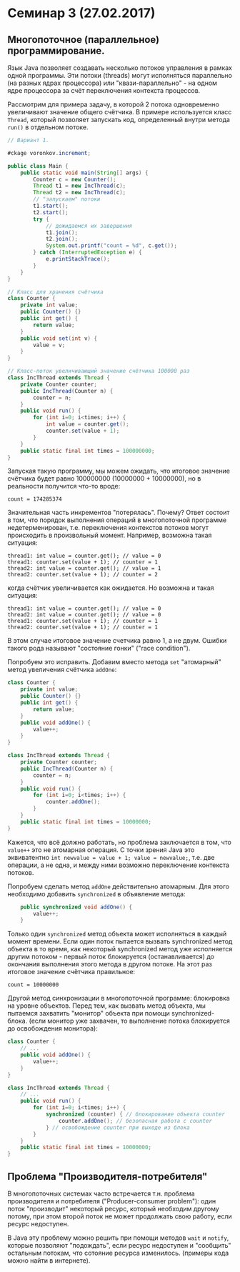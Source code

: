 # Семинар 3 (27.02.2017)

## Многопоточное (параллельное) программирование.

Язык Java позволяет создавать несколько потоков управления в рамках одной программы.
Эти потоки (threads) могут исполняться параллельно (на разных ядрах процессора) или "квази-параллельно" - на одном ядре процессора за счёт переключения контекста процессов.

Рассмотрим для примера задачу, в которой 2 потока одновременно увеличивают значение общего счётчика.
В примере используется класс `Thread`, который позволяет запускать код, определенный внутри метода `run()` в отдельном потоке.

```Java
// Вариант 1.

#ckage voronkov.increment;

public class Main {
    public static void main(String[] args) {
        Counter c = new Counter();
        Thread t1 = new IncThread(c);
        Thread t2 = new IncThread(c);
        // "запускаем" потоки
        t1.start();
        t2.start();
        try {
            // дожидаемся их завершения
            t1.join();
            t2.join();
            System.out.printf("count = %d", c.get());
        } catch (InterruptedException e) {
            e.printStackTrace();
        }
    }
}

// Класс для хранения счётчика
class Counter {
    private int value;
    public Counter() {}
    public int get() {
        return value;
    }
    public void set(int v) {
        value = v;
    }
}

// Класс-поток увеличивающий значение счётчика 100000 раз
class IncThread extends Thread {
    private Counter counter;
    public IncThread(Counter n) {
        counter = n;
    }
    public void run() {
        for (int i=0; i<times; i++) {
            int value = counter.get();
            counter.set(value + 1);
        }
    }
    public static final int times = 100000000;
}
```

Запуская такую программу, мы можем ожидать, что итоговое значение счётчика будет равно 100000000 (10000000 + 10000000),
но в реальности получится что-то вроде:
```
count = 174285374
```

Значительная часть инкрементов "потерялась". Почему?
Ответ состоит в том, что порядок выполнения операций в многопоточной программе недетерменирован, т.е. переключения контекстов потоков могут происходить в произвольный момент.
Например, возможна такая ситуация:
```
thread1: int value = counter.get(); // value = 0
thread1: counter.set(value + 1); // counter = 1
thread2: int value = counter.get(); // value = 1
thread2: counter.set(value + 1); // counter = 2
```

когда счётчик увеличивается как ожидается.
Но возможна и такая ситуация:
```
thread1: int value = counter.get(); // value = 0
thread2: int value = counter.get(); // value = 0
thread1: counter.set(value + 1); // counter = 1
thread2: counter.set(value + 1); // counter = 1
```
В этом случае итоговое значение счетчика равно 1, а не двум.
Ошибки такого рода называют "состояние гонки" ("race condition").

Попробуем это исправить. Добавим вместо метода `set` "атомарный" метод увеличения счётчика `addOne`:
```Java
class Counter {
    private int value;
    public Counter() {}
    public int get() {
        return value;
    }
    public void addOne() {
        value++;
    }
}

class IncThread extends Thread {
    private Counter counter;
    public IncThread(Counter n) {
        counter = n;
    }
    public void run() {
        for (int i=0; i<times; i++) {
            counter.addOne();
        }
    }
    public static final int times = 10000000;
}
```

Кажется, что всё должно работать, но проблема заключается в том, что `value++` это не атомарная операция.
С точки зрения Java это эквиватентно `int newvalue = value + 1; value = newvalue;`, т.е. две операции, а не одна,
и между ними возможно переключение контекста потоков.

Попробуем сделать метод `addOne` действительно атомарным. Для этого необходимо добавить `synchronized` в объявление метода:
```Java
    public synchronized void addOne() {
        value++;
    }
```

Только один `synchronized` метод объекта может исполняться в каждый момент времени.
Если один поток пытается вызвать synchronized метод объекта в то время,
как некоторый synchronized метод уже исполняется другим потоком -
первый поток блокируется (останавливается) до окончания выполнения этого метода в другом потоке.
На этот раз итоговое значение счётчика правильное:
```
count = 10000000
```

Другой метод синхронизации в многопоточной программе: блокировка на уровне объектов.
Перед тем, как вызвать метод объекта, мы пытаемся захватить "монитор" объекта при помощи synchronized-блока.
(если монитор уже захвачен, то выполнение потока блокируется до освобождения монитора):
```Java
class Counter {
	// ...
    public void addOne() {
        value++;
    }
}

class IncThread extends Thread {
	// ...
    public void run() {
        for (int i=0; i<times; i++) {
            synchronized (counter) { // блокирование объекта counter
                counter.addOne(); // безопасная работа с counter
            } // освобождение counter при выходе из блока
        }
    }
    public static final int times = 10000000;
}
```

## Проблема "Производителя-потребителя"
В многопоточных системах часто встречается т.н. проблема производителя и потребителя ("Producer-consumer problem"):
один поток "производит" некоторый ресурс, который необходим другому потому,
при этом второй поток не может продолжать свою работу, если ресурс недоступен.

В Java эту проблему можно решить при помощи методов `wait` и `notify`,
которые позволяют "подождать", если ресурс недоступен и "сообщить" остальным потокам, что сотояние ресурса изменилось.
(примеры кода можно найти в интернете).

